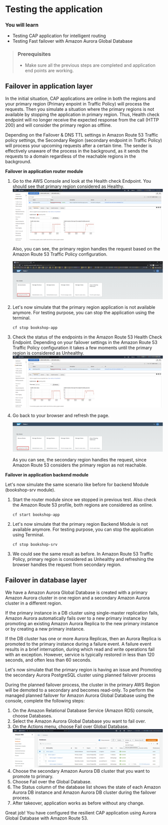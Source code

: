 # Testing the application

### You will learn
- Testing CAP application for intelligent routing
- Testing Fast failover with Amazon Aurora Global Database

> ### Prerequisites
> - Make sure all the previous steps are completed and application end points are working.

##  Failover in application layer

In the initial situation, CAP applications are online in both the regions and your primary region (Primary enpoint in Traffic Policy) will process the requests. Then you simulate a situation where the primary regions is not available by stopping the application in primary region. Thus, Health check endpoint will no longer receive the expected response from the call (HTTP 200) and will consider the primary region as offline.

Depending on the Failover & DNS TTL settings in Amazon Route 53 Traffic policy settings, the Secondary Region (secondary endpoint in Traffic Policy) will process your upcoming requests after a certain time. The sender is effectively unaware of the process in the background, as it sends the requests to a domain regardless of the reachable regions in the background.

**Failover in application router module**

1. Go to the AWS Console and look at the Health check Endpoint. You should see that primary region considered as Healthy.
![Amazon Route 53 profile](./images/01.png)

    Also, you can see, the primary region handles the request based on the Amazon Route 53 Traffic Policy configuration.

   ![Amazon Route 53](./images/02.png)

    
2. Let's now simulate that the primary region application is not available anymore. For testing purpose, you can stop the application using the terminal.
    ```
    cf stop bookshop-app
    ```

3. Check the status of the endpoints in the Amazon Route 53 Health Check Endpoint. Depending on your failover settings in the Amazon Route 53 Traffic Policy configuration it takes a few moments until the primary region is considered as Unhealthy.
![Amazon Route 531](./images/03.png)

4. Go back to your browser and refresh the page. 
   
   ![Browser](./images/04.png)
   
   As you can see, the secondary region handles the request, since Amazon Route 53 considers the primary region as not reachable.

**Failover in application backend module**

Let's now simulate the same scenario like before for backend Module (bookshop-srv module).

  1.  Start the router module since we stopped in previous test. Also check the Amazon Route 53 profile, both regions are considered as online.
        ```
        cf start bookshop-app
        ```  

  2. Let's now simulate that the primary region Backend Module is not available anymore. For testing purpose, you can stop the application using Terminal.
   
        ```
        cf stop bookshop-srv
        ```  

  3. We could see the same result as before. In Amazon Route 53 Traffic Policy, primary region is considered as Unhealthy and refreshing the browser handles the request from secondary region.


## Failover in database layer

We have a Amazon Aurora Global Database is created with a primary Amazon Aurora cluster in one region and a secondary Amazon Aurora cluster in a different region.  

If the primary instance in a DB cluster using single-master replication fails, Amazon Aurora automatically fails over to a new primary instance by promoting an existing Amazon Aurora Replica to the new primary instance or by creating a new primary instance. 

If the DB cluster has one or more Aurora Replicas, then an Aurora Replica is promoted to the primary instance during a failure event. A failure event results in a brief interruption, during which read and write operations fail with an exception. However, service is typically restored in less than 120 seconds, and often less than 60 seconds. 

Let's now simulate that the primary region is having an issue and Promoting the secondary Aurora PostgreSQL cluster using planned failover process

During the planned failover process, the cluster in the primary AWS Region will be demoted to a secondary and becomes read-only. To perform the managed planned failover for Amazon Aurora Global Database using the console, complete the following steps:

1. On the Amazon Relational Database Service (Amazon RDS) console, choose Databases.
2. Select the Amazon Aurora Global Database you want to fail over.
3. On the Actions menu, choose Fail over Global Database.
![DB](./images/07.png)
4. Choose the secondary Amazon Aurora DB cluster that you want to promote to primary.
5. Choose Fail over the Global Database.
6. The Status column of the database list shows the state of each Amazon Aurora DB instance and Amazon Aurora DB cluster during the failover process.
7. After takeover, application works as before without any change.  

Great job! You have configured the resilient CAP application using Aurora Global Database with Amazon Route 53.
